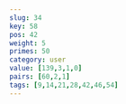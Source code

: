 ```yaml
---
slug: 34
key: 58
pos: 42
weight: 5
primes: 50
category: user
value: [139,3,1,0]
pairs: [60,2,1]
tags: [9,14,21,28,42,46,54]
---
```

